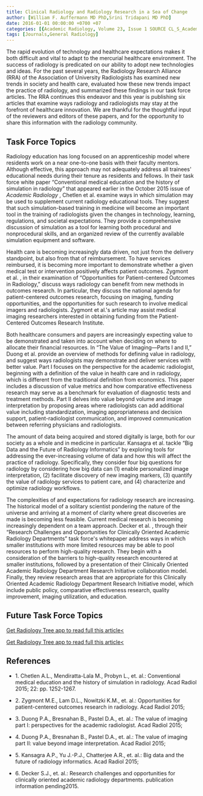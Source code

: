 ```yaml
---
title: Clinical Radiology and Radiology Research in a Sea of Change
author: [William F. Auffermann MD PhD,Srini Tridapani MD PhD]
date: 2016-01-01 00:00:00 +0700 +07
categories: [{Academic Radiology, Volume 23, Issue 1 SOURCE CL_S_AcademicRadiologyVolume23Issue1 1}]
tags: [Journals,General Radiology]
---
```

The rapid evolution of technology and healthcare expectations makes it both difficult and vital to adapt to the mercurial healthcare environment. The success of radiology is predicated on our ability to adopt new technologies and ideas. For the past several years, the Radiology Research Alliance (RRA) of the Association of University Radiologists has examined new trends in society and health care, evaluated how these new trends impact the practice of radiology, and summarized these findings in our task force articles. The RRA continues this endeavor and this year is publishing six articles that examine ways radiology and radiologists may stay at the forefront of healthcare innovation. We are thankful for the thoughtful input of the reviewers and editors of these papers, and for the opportunity to share this information with the radiology community.

## Task Force Topics

Radiology education has long focused on an apprenticeship model where residents work on a near one-to-one basis with their faculty mentors. Although effective, this approach may not adequately address all trainees' educational needs during their tenure as residents and fellows. In their task force white paper “Conventional medical education and the history of simulation in radiology” that appeared earlier in the October 2015 issue of _Academic Radiology_ , Chetlen et al. examine ways in which simulation may be used to supplement current radiology educational tools. They suggest that such simulation-based training in medicine will become an important tool in the training of radiologists given the changes in technology, learning, regulations, and societal expectations. They provide a comprehensive discussion of simulation as a tool for learning both procedural and nonprocedural skills, and an organized review of the currently available simulation equipment and software.

Health care is becoming increasingly data driven, not just from the delivery standpoint, but also from that of reimbursement. To have services reimbursed, it is becoming more important to demonstrate whether a given medical test or intervention positively affects patient outcomes. Zygmont et al. , in their examination of “Opportunities for Patient-centered Outcomes in Radiology,” discuss ways radiology can benefit from new methods in outcomes research. In particular, they discuss the national agenda for patient-centered outcomes research, focusing on imaging, funding opportunities, and the opportunities for such research to involve medical imagers and radiologists. Zygmont et al.'s article may assist medical imaging researchers interested in obtaining funding from the Patient-Centered Outcomes Research Institute.

Both healthcare consumers and payers are increasingly expecting value to be demonstrated and taken into account when deciding on where to allocate their financial resources. In “The Value of Imaging—Parts I and II,” Duong et al. provide an overview of methods for defining value in radiology, and suggest ways radiologists may demonstrate and deliver services with better value. Part I focuses on the perspective for the academic radiologist, beginning with a definition of the value in health care and in radiology, which is different from the traditional definition from economics. This paper includes a discussion of value metrics and how comparative effectiveness research may serve as a benchmark for evaluation of diagnostic tests and treatment methods. Part II delves into value beyond volume and image interpretation by proposing areas where radiologists can add additional value including standardization, imaging appropriateness and decision support, patient-radiologist communication, and improved communication between referring physicians and radiologists.

The amount of data being acquired and stored digitally is large, both for our society as a whole and in medicine in particular. Kansagra et al. tackle “Big Data and the Future of Radiology Informatics” by exploring tools for addressing the ever-increasing volume of data and how this will affect the practice of radiology. Specifically, they consider four big questions for radiology by considering how big data can (1) enable personalized image interpretation, (2) facilitate discovery of new imaging markers, (3) quantify the value of radiology services to patient care, and (4) characterize and optimize radiology workflows.

The complexities of and expectations for radiology research are increasing. The historical model of a solitary scientist pondering the nature of the universe and arriving at a moment of clarity where great discoveries are made is becoming less feasible. Current medical research is becoming increasingly dependent on a team approach. Decker et al. , through their “Research Challenges and Opportunities for Clinically Oriented Academic Radiology Departments” task force's whitepaper address ways in which smaller institutions with more limited resources may be able to pool resources to perform high-quality research. They begin with a consideration of the barriers to high-quality research encountered at smaller institutions, followed by a presentation of their Clinically Oriented Academic Radiology Department Research Initiative collaboration model. Finally, they review research areas that are appropriate for this Clinically Oriented Academic Radiology Department Research Initiative model, which include public policy, comparative effectiveness research, quality improvement, imaging utilization, and education.

## Future Task Force Topics

[Get Radiology Tree app to read full this article<](https://clinicalpub.com/app)

[Get Radiology Tree app to read full this article<](https://clinicalpub.com/app)

## References

- 1\. Chetlen A.L., Mendiratta-Lala M., Probyn L., et. al.: Conventional medical education and the history of simulation in radiology. Acad Radiol 2015; 22: pp. 1252-1267.


- 2\. Zygmont M.E., Lam D.L., Nowitzki K.M., et. al.: Opportunities for patient-centered outcomes research in radiology. Acad Radiol 2015;


- 3\. Duong P.A., Bresnahan B., Pastel D.A., et. al.: The value of imaging part I: perspectives for the academic radiologist. Acad Radiol 2015;


- 4\. Duong P.A., Bresnahan B., Pastel D.A., et. al.: The value of imaging part II: value beyond image interpretation. Acad Radiol 2015;


- 5\. Kansagra A.P., Yu J.-P.J., Chatterjee A.R., et. al.: Big data and the future of radiology informatics. Acad Radiol 2015;


- 6\. Decker S.J., et. al.: Research challenges and opportunities for clinically oriented academic radiology departments. publication information pending2015.